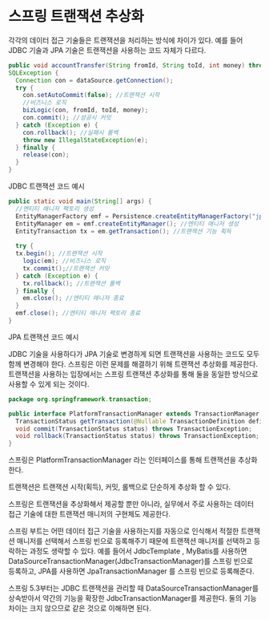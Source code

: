 # 스프링 트랜잭션 추상화


각각의 데이터 접근 기술들은 트랜잭션을 처리하는 방식에 차이가 있다. 예를 들어 JDBC 기술과 JPA 기술은 트랜잭션을 사용하는 코드 자체가 다르다. 

```java
public void accountTransfer(String fromId, String toId, int money) throws
SQLException {
  Connection con = dataSource.getConnection();
  try {
    con.setAutoCommit(false); //트랜잭션 시작
    //비즈니스 로직
    bizLogic(con, fromId, toId, money);
    con.commit(); //성공시 커밋
  } catch (Exception e) {
    con.rollback(); //실패시 롤백
    throw new IllegalStateException(e);
  } finally {
    release(con);
  }
}
```
JDBC 트랜잭션 코드 예시

```java
public static void main(String[] args) {
  //엔티티 매니저 팩토리 생성
  EntityManagerFactory emf = Persistence.createEntityManagerFactory("jpabook");
  EntityManager em = emf.createEntityManager(); //엔티티 매니저 생성
  EntityTransaction tx = em.getTransaction(); //트랜잭션 기능 획득
  
  try {
  tx.begin(); //트랜잭션 시작
    logic(em); //비즈니스 로직
    tx.commit();//트랜잭션 커밋
  } catch (Exception e) {
    tx.rollback(); //트랜잭션 롤백
  } finally {
    em.close(); //엔티티 매니저 종료
  }
  emf.close(); //엔티티 매니저 팩토리 종료
}
```
JPA 트랜잭션 코드 예시


JDBC 기술을 사용하다가 JPA 기술로 변경하게 되면 트랜잭션을 사용하는 코드도 모두 함께 변경해야 한다.
스프링은 이런 문제를 해결하기 위해 트랜잭션 추상화를 제공한다. 트랜잭션을 사용하는 입장에서는 스프링 트랜잭션 추상화를 통해 둘을 동일한 방식으로 사용할 수 있게 되는 것이다.

```java
package org.springframework.transaction;

public interface PlatformTransactionManager extends TransactionManager {
  TransactionStatus getTransaction(@Nullable TransactionDefinition definition) throws TransactionException;
  void commit(TransactionStatus status) throws TransactionException;
  void rollback(TransactionStatus status) throws TransactionException;
}
```
스프링은 PlatformTransactionManager 라는 인터페이스를 통해 트랜잭션을 추상화한다.

트랜잭션은 트랜잭션 시작(획득), 커밋, 롤백으로 단순하게 추상화 할 수 있다.



스프링은 트랜잭션을 추상화해서 제공할 뿐만 아니라, 실무에서 주로 사용하는 데이터 접근 기술에 대한 트랜잭션 매니저의 구현체도 제공한다. 

스프링 부트는 어떤 데이터 접근 기술을 사용하는지를 자동으로 인식해서 적절한 트랜잭션 매니저를 선택해서 스프링 빈으로 등록해주기 때문에 트랜잭션 매니저를 선택하고 등락하는 과정도 생략할
수 있다. 예를 들어서 JdbcTemplate , MyBatis를 사용하면 DataSourceTransactionManager(JdbcTransactionManager)를 스프링 빈으로 등록하고, JPA를 사용하면 JpaTransactionManager 를 스프링 빈으로 등록해준다.

스프링 5.3부터는 JDBC 트랜잭션을 관리할 때 DataSourceTransactionManager를 상속받아서 약간의 기능을 확장한 JdbcTransactionManager를 제공한다. 둘의 기능 차이는 크지 않으므로 같은 것으로
이해하면 된다.







